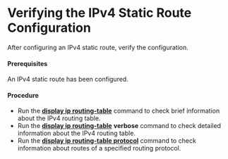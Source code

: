 Verifying the IPv4 Static Route Configuration
=============================================

After configuring an IPv4 static route, verify the configuration.

#### Prerequisites

An IPv4 static route has been configured.


#### Procedure

* Run the [**display ip routing-table**](cmdqueryname=display+ip+routing-table) command to check brief information about the IPv4 routing table.
* Run the [**display ip routing-table**](cmdqueryname=display+ip+routing-table) **verbose** command to check detailed information about the IPv4 routing table.
* Run the [**display ip routing-table protocol**](cmdqueryname=display+ip+routing-table+protocol) command to check information about routes of a specified routing protocol.
